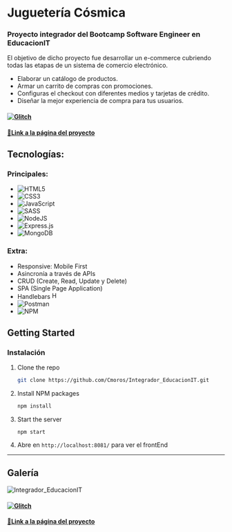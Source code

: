 # Juguetería Cósmica

### Proyecto integrador del Bootcamp Software Engineer en EducacionIT

El objetivo de dicho proyecto fue desarrollar un e-commerce cubriendo todas las etapas de un sistema de comercio electrónico.

- Elaborar un catálogo de productos.
- Armar un carrito de compras con promociones.
- Configuras el checkout con diferentes medios y tarjetas de crédito.
- Diseñar la mejor experiencia de compra para tus usuarios.

#### [![Glitch](https://img.shields.io/badge/glitch-%233333FF.svg?style=for-the-badge&logo=glitch&logoColor=white) ](https://cmoros-ecommerce-jcosmica.glitch.me/)

#### [🔗Link a la página del proyecto ](https://cmoros-ecommerce-jcosmica.glitch.me/)

## Tecnologías:

### Principales:

- ![HTML5](https://img.shields.io/badge/html5-%23E34F26.svg?style=for-the-badge&logo=html5&logoColor=white)
- ![CSS3](https://img.shields.io/badge/css3-%231572B6.svg?style=for-the-badge&logo=css3&logoColor=white)
- ![JavaScript](https://img.shields.io/badge/javascript-%23323330.svg?style=for-the-badge&logo=javascript&logoColor=%23F7DF1E)
- ![SASS](https://img.shields.io/badge/SASS-hotpink.svg?style=for-the-badge&logo=SASS&logoColor=white)
- ![NodeJS](https://img.shields.io/badge/node.js-6DA55F?style=for-the-badge&logo=node.js&logoColor=white)
- ![Express.js](https://img.shields.io/badge/express.js-%23404d59.svg?style=for-the-badge&logo=express&logoColor=%2361DAFB)
- ![MongoDB](https://img.shields.io/badge/MongoDB-%234ea94b.svg?style=for-the-badge&logo=mongodb&logoColor=white)


### Extra:

- Responsive: Mobile First
- Asincronía a través de APIs
- CRUD (Create, Read, Update y Delete)
- SPA (Single Page Application)
- Handlebars <img src="https://user-images.githubusercontent.com/93099135/203695688-31f611c5-464f-4181-82ce-80b4986388f5.png" alt="HBS" height="16" width="16">
- ![Postman](https://img.shields.io/badge/Postman-FF6C37?style=for-the-badge&logo=postman&logoColor=white)
- ![NPM](https://img.shields.io/badge/NPM-%23000000.svg?style=for-the-badge&logo=npm&logoColor=white)

## Getting Started

### Instalación

1. Clone the repo
   ```sh
   git clone https://github.com/Cmoros/Integrador_EducacionIT.git
   ```
   
2. Install NPM packages
   ```sh
   npm install
   ```
   
3. Start the server
   ```
   npm start
   ```
   
4. Abre en `http://localhost:8081/` para ver el frontEnd

---

## Galería 

![Integrador_EducacionIT](https://user-images.githubusercontent.com/93099135/207626377-37127e84-a68f-4c11-86d5-ecc3010be6ff.png)


#### [![Glitch](https://img.shields.io/badge/glitch-%233333FF.svg?style=for-the-badge&logo=glitch&logoColor=white) ](https://cmoros-ecommerce-jcosmica.glitch.me/)

#### [🔗Link a la página del proyecto ](https://cmoros-ecommerce-jcosmica.glitch.me/)
